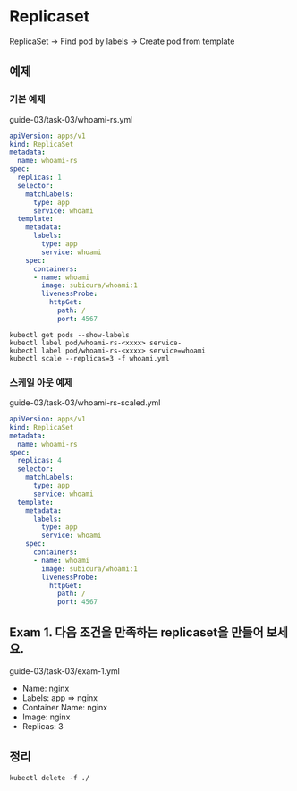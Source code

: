 # Replicaset

ReplicaSet -> Find pod by labels -> Create pod from template

## 예제

### 기본 예제

guide-03/task-03/whoami-rs.yml

```yml
apiVersion: apps/v1
kind: ReplicaSet
metadata:
  name: whoami-rs
spec:
  replicas: 1
  selector:
    matchLabels:
      type: app
      service: whoami
  template:
    metadata:
      labels:
        type: app
        service: whoami
    spec:
      containers:
      - name: whoami
        image: subicura/whoami:1
        livenessProbe:
          httpGet:
            path: /
            port: 4567
```

```
kubectl get pods --show-labels
kubectl label pod/whoami-rs-<xxxx> service-
kubectl label pod/whoami-rs-<xxxx> service=whoami
kubectl scale --replicas=3 -f whoami.yml
```

### 스케일 아웃 예제

guide-03/task-03/whoami-rs-scaled.yml

```yml
apiVersion: apps/v1
kind: ReplicaSet
metadata:
  name: whoami-rs
spec:
  replicas: 4
  selector:
    matchLabels:
      type: app
      service: whoami
  template:
    metadata:
      labels:
        type: app
        service: whoami
    spec:
      containers:
      - name: whoami
        image: subicura/whoami:1
        livenessProbe:
          httpGet:
            path: /
            port: 4567
```

## Exam 1. 다음 조건을 만족하는 replicaset을 만들어 보세요.

guide-03/task-03/exam-1.yml

- Name: nginx
- Labels: app => nginx
- Container Name: nginx
- Image: nginx
- Replicas: 3

## 정리

```
kubectl delete -f ./
```

